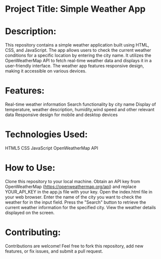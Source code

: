 # Project Title: Simple Weather App

# Description:
This repository contains a simple weather application built using HTML, CSS, and JavaScript. The app allows users to check the current weather conditions for a specific location by entering the city name. It utilizes the OpenWeatherMap API to fetch real-time weather data and displays it in a user-friendly interface. The weather app features responsive design, making it accessible on various devices.

# Features:

Real-time weather information
Search functionality by city name
Display of temperature, weather description, humidity,wind speed and other relevant data
Responsive design for mobile and desktop devices
# Technologies Used:

HTML5
CSS
JavaScript
OpenWeatherMap API
# How to Use:

Clone this repository to your local machine.
Obtain an API key from OpenWeatherMap (https://openweathermap.org/api) and replace YOUR_API_KEY in the app.js file with your key.
Open the index.html file in your web browser.
Enter the name of the city you want to check the weather for in the input field.
Press the "Search" button to retrieve the current weather information for the specified city.
View the weather details displayed on the screen.


# Contributing:
Contributions are welcome! Feel free to fork this repository, add new features, or fix issues, and submit a pull request.

